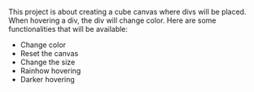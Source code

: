 This project is about creating a cube canvas where divs will be placed. When hovering a div, the div will change color.
Here are some functionalities that will be available:
* Change color
* Reset the canvas
* Change the size
* Rainhow hovering
* Darker hovering

